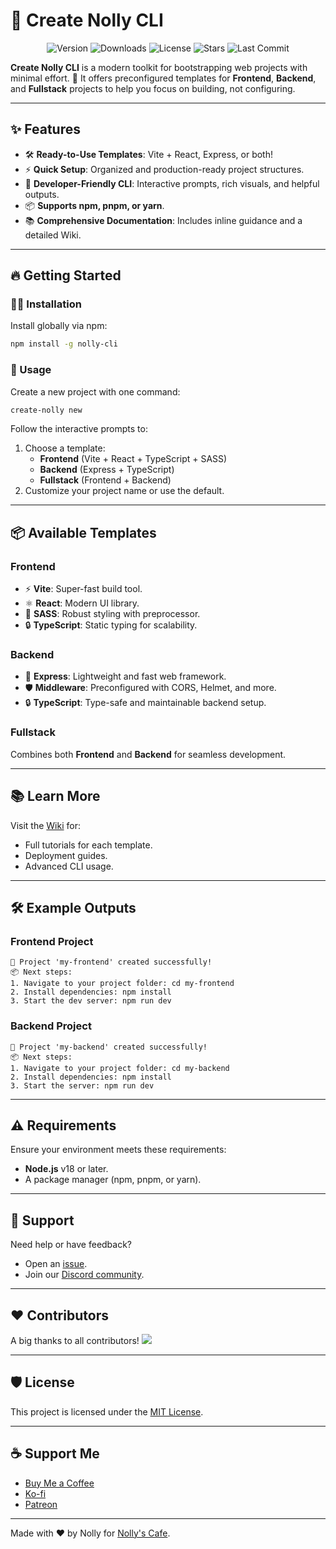 # 🌟 Create Nolly CLI

<div align="center">
  <img src="https://img.shields.io/npm/v/nolly-cli?color=brightgreen&style=flat-square" alt="Version">
  <img src="https://img.shields.io/npm/dt/nolly-cli?color=blue&style=flat-square" alt="Downloads">
  <img src="https://img.shields.io/github/license/thenolle/create-nolly?style=flat-square" alt="License">
  <img src="https://img.shields.io/github/stars/thenolle/create-nolly?style=social" alt="Stars">
  <img src="https://img.shields.io/github/last-commit/thenolle/create-nolly?style=flat-square" alt="Last Commit">
</div>

**Create Nolly CLI** is a modern toolkit for bootstrapping web projects with minimal effort. 🚀
It offers preconfigured templates for **Frontend**, **Backend**, and **Fullstack** projects to help you focus on building, not configuring.

---

## ✨ Features

- 🛠️ **Ready-to-Use Templates**: Vite + React, Express, or both!
- ⚡ **Quick Setup**: Organized and production-ready project structures.
- 🌈 **Developer-Friendly CLI**: Interactive prompts, rich visuals, and helpful outputs.
- 📦 **Supports npm, pnpm, or yarn**.
- 📚 **Comprehensive Documentation**: Includes inline guidance and a detailed Wiki.

---

## 🔥 Getting Started

### 🧑‍💻 Installation

Install globally via npm:

```bash
npm install -g nolly-cli
```

### 🎉 Usage

Create a new project with one command:

```bash
create-nolly new
```

Follow the interactive prompts to:
1. Choose a template:
   - **Frontend** (Vite + React + TypeScript + SASS)
   - **Backend** (Express + TypeScript)
   - **Fullstack** (Frontend + Backend)
2. Customize your project name or use the default.

---

## 📦 Available Templates

### Frontend
- ⚡ **Vite**: Super-fast build tool.
- ⚛️ **React**: Modern UI library.
- 🎨 **SASS**: Robust styling with preprocessor.
- 🔒 **TypeScript**: Static typing for scalability.

### Backend
- 🚀 **Express**: Lightweight and fast web framework.
- 🛡️ **Middleware**: Preconfigured with CORS, Helmet, and more.
- 🔒 **TypeScript**: Type-safe and maintainable backend setup.

### Fullstack
Combines both **Frontend** and **Backend** for seamless development.

---

## 📚 Learn More

Visit the [Wiki](https://github.com/thenolle/create-nolly/wiki) for:
- Full tutorials for each template.
- Deployment guides.
- Advanced CLI usage.

---

## 🛠️ Example Outputs

### Frontend Project
```plaintext
🎉 Project 'my-frontend' created successfully!
📦 Next steps:
1. Navigate to your project folder: cd my-frontend
2. Install dependencies: npm install
3. Start the dev server: npm run dev
```

### Backend Project
```plaintext
🎉 Project 'my-backend' created successfully!
📦 Next steps:
1. Navigate to your project folder: cd my-backend
2. Install dependencies: npm install
3. Start the server: npm run dev
```

---

## ⚠️ Requirements

Ensure your environment meets these requirements:
- **Node.js** v18 or later.
- A package manager (npm, pnpm, or yarn).

---

## 💬 Support

Need help or have feedback?
- Open an [issue](https://github.com/thenolle/create-nolly/issues).
- Join our [Discord community](https://discord.gg/T9eaXaVun6).

---

## ❤️ Contributors

A big thanks to all contributors!
<a href="https://github.com/thenolle/create-nolly/graphs/contributors">
  <img src="https://contrib.rocks/image?repo=thenolle/create-nolly" />
</a>

---

## 🛡️ License

This project is licensed under the [MIT License](LICENSE).

---

## ☕ Support Me

- [Buy Me a Coffee](https://buymeacoffee.com/nolly.cafe)
- [Ko-fi](https://ko-fi.com/nolly__)
- [Patreon](https://patreon.com/_nolly)

---

Made with ❤️ by Nolly for [Nolly's Cafe](https://cafe.thenolle.com).
